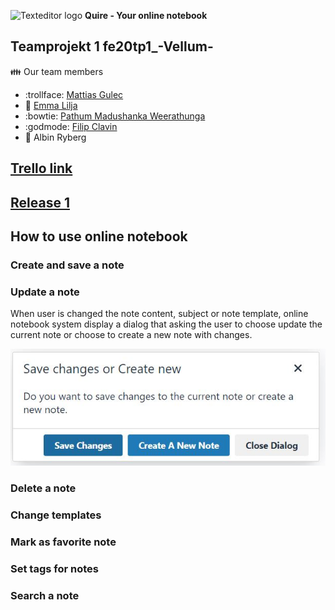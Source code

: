 ![Texteditor logo](/images/favicon.ico)  **Quire - Your online notebook**

## **Teamprojekt 1**   fe20tp1_-Vellum-

:family: Our team members

- :trollface: [Mattias Gulec](https://github.com/Voltair88)
- :woman: [Emma Lilja](https://github.com/Nonis17)
- :bowtie: [Pathum Madushanka Weerathunga](https://github.com/pathummw)
- :godmode: [Filip Clavin](https://github.com/filipclavin)
- :man: Albin Ryberg 


## [Trello link](https://trello.com/b/WsZWLdK0/quire)


## [Release 1](http://vellum.surge.sh/)

## How to use online notebook

### Create and save a note

### Update a note
When user is changed the note content, subject or note template, online notebook system display a dialog that asking the user to choose update the current note or choose to create a new note with changes. 

![Update message](/images/askToupdateMsg.JPG)

### Delete a note

### Change templates

### Mark as favorite note

### Set tags for notes

### Search a note
